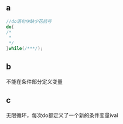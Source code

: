 ## a

```c++
//do语句块缺少花括号
do{
/*
 *
 */
}while(/***/);
```

## b

不能在条件部分定义变量

## c

无限循环，每次do都定义了一个新的条件变量ival